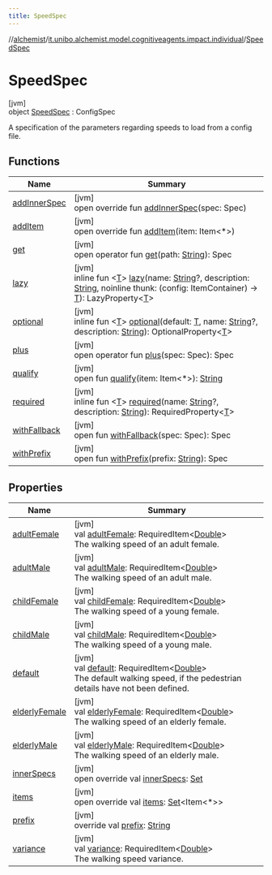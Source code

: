 ```yaml
---
title: SpeedSpec
---
```

//[alchemist](../../../index.html)/[it.unibo.alchemist.model.cognitiveagents.impact.individual](../index.html)/[SpeedSpec](index.html)



# SpeedSpec



[jvm]\
object [SpeedSpec](index.html) : ConfigSpec

A specification of the parameters regarding speeds to load from a config file.



## Functions


| Name | Summary |
|---|---|
| [addInnerSpec](index.html#1157218497%2FFunctions%2F-134779887) | [jvm]<br>open override fun [addInnerSpec](index.html#1157218497%2FFunctions%2F-134779887)(spec: Spec) |
| [addItem](index.html#-1176720725%2FFunctions%2F-134779887) | [jvm]<br>open override fun [addItem](index.html#-1176720725%2FFunctions%2F-134779887)(item: Item<*>) |
| [get](index.html#216658617%2FFunctions%2F-134779887) | [jvm]<br>open operator fun [get](index.html#216658617%2FFunctions%2F-134779887)(path: [String](https://kotlinlang.org/api/latest/jvm/stdlib/kotlin/-string/index.html)): Spec |
| [lazy](index.html#-57241479%2FFunctions%2F-134779887) | [jvm]<br>inline fun <[T](index.html#-57241479%2FFunctions%2F-134779887)> [lazy](index.html#-57241479%2FFunctions%2F-134779887)(name: [String](https://kotlinlang.org/api/latest/jvm/stdlib/kotlin/-string/index.html)?, description: [String](https://kotlinlang.org/api/latest/jvm/stdlib/kotlin/-string/index.html), noinline thunk: (config: ItemContainer) -> [T](index.html#-57241479%2FFunctions%2F-134779887)): LazyProperty<[T](index.html#-57241479%2FFunctions%2F-134779887)> |
| [optional](index.html#-1307546368%2FFunctions%2F-134779887) | [jvm]<br>inline fun <[T](index.html#-1307546368%2FFunctions%2F-134779887)> [optional](index.html#-1307546368%2FFunctions%2F-134779887)(default: [T](index.html#-1307546368%2FFunctions%2F-134779887), name: [String](https://kotlinlang.org/api/latest/jvm/stdlib/kotlin/-string/index.html)?, description: [String](https://kotlinlang.org/api/latest/jvm/stdlib/kotlin/-string/index.html)): OptionalProperty<[T](index.html#-1307546368%2FFunctions%2F-134779887)> |
| [plus](index.html#-1897999851%2FFunctions%2F-134779887) | [jvm]<br>open operator fun [plus](index.html#-1897999851%2FFunctions%2F-134779887)(spec: Spec): Spec |
| [qualify](index.html#-620175742%2FFunctions%2F-134779887) | [jvm]<br>open fun [qualify](index.html#-620175742%2FFunctions%2F-134779887)(item: Item<*>): [String](https://kotlinlang.org/api/latest/jvm/stdlib/kotlin/-string/index.html) |
| [required](index.html#1352156512%2FFunctions%2F-134779887) | [jvm]<br>inline fun <[T](index.html#1352156512%2FFunctions%2F-134779887)> [required](index.html#1352156512%2FFunctions%2F-134779887)(name: [String](https://kotlinlang.org/api/latest/jvm/stdlib/kotlin/-string/index.html)?, description: [String](https://kotlinlang.org/api/latest/jvm/stdlib/kotlin/-string/index.html)): RequiredProperty<[T](index.html#1352156512%2FFunctions%2F-134779887)> |
| [withFallback](index.html#73507879%2FFunctions%2F-134779887) | [jvm]<br>open fun [withFallback](index.html#73507879%2FFunctions%2F-134779887)(spec: Spec): Spec |
| [withPrefix](index.html#-1060748701%2FFunctions%2F-134779887) | [jvm]<br>open fun [withPrefix](index.html#-1060748701%2FFunctions%2F-134779887)(prefix: [String](https://kotlinlang.org/api/latest/jvm/stdlib/kotlin/-string/index.html)): Spec |


## Properties


| Name | Summary |
|---|---|
| [adultFemale](adult-female.html) | [jvm]<br>val [adultFemale](adult-female.html): RequiredItem<[Double](https://kotlinlang.org/api/latest/jvm/stdlib/kotlin/-double/index.html)><br>The walking speed of an adult female. |
| [adultMale](adult-male.html) | [jvm]<br>val [adultMale](adult-male.html): RequiredItem<[Double](https://kotlinlang.org/api/latest/jvm/stdlib/kotlin/-double/index.html)><br>The walking speed of an adult male. |
| [childFemale](child-female.html) | [jvm]<br>val [childFemale](child-female.html): RequiredItem<[Double](https://kotlinlang.org/api/latest/jvm/stdlib/kotlin/-double/index.html)><br>The walking speed of a young female. |
| [childMale](child-male.html) | [jvm]<br>val [childMale](child-male.html): RequiredItem<[Double](https://kotlinlang.org/api/latest/jvm/stdlib/kotlin/-double/index.html)><br>The walking speed of a young male. |
| [default](default.html) | [jvm]<br>val [default](default.html): RequiredItem<[Double](https://kotlinlang.org/api/latest/jvm/stdlib/kotlin/-double/index.html)><br>The default walking speed, if the pedestrian details have not been defined. |
| [elderlyFemale](elderly-female.html) | [jvm]<br>val [elderlyFemale](elderly-female.html): RequiredItem<[Double](https://kotlinlang.org/api/latest/jvm/stdlib/kotlin/-double/index.html)><br>The walking speed of an elderly female. |
| [elderlyMale](elderly-male.html) | [jvm]<br>val [elderlyMale](elderly-male.html): RequiredItem<[Double](https://kotlinlang.org/api/latest/jvm/stdlib/kotlin/-double/index.html)><br>The walking speed of an elderly male. |
| [innerSpecs](index.html#-853171611%2FProperties%2F-134779887) | [jvm]<br>open override val [innerSpecs](index.html#-853171611%2FProperties%2F-134779887): [Set](https://kotlinlang.org/api/latest/jvm/stdlib/kotlin.collections/-set/index.html)<Spec> |
| [items](index.html#1932569075%2FProperties%2F-134779887) | [jvm]<br>open override val [items](index.html#1932569075%2FProperties%2F-134779887): [Set](https://kotlinlang.org/api/latest/jvm/stdlib/kotlin.collections/-set/index.html)<Item<*>> |
| [prefix](index.html#396403253%2FProperties%2F-134779887) | [jvm]<br>override val [prefix](index.html#396403253%2FProperties%2F-134779887): [String](https://kotlinlang.org/api/latest/jvm/stdlib/kotlin/-string/index.html) |
| [variance](variance.html) | [jvm]<br>val [variance](variance.html): RequiredItem<[Double](https://kotlinlang.org/api/latest/jvm/stdlib/kotlin/-double/index.html)><br>The walking speed variance. |

